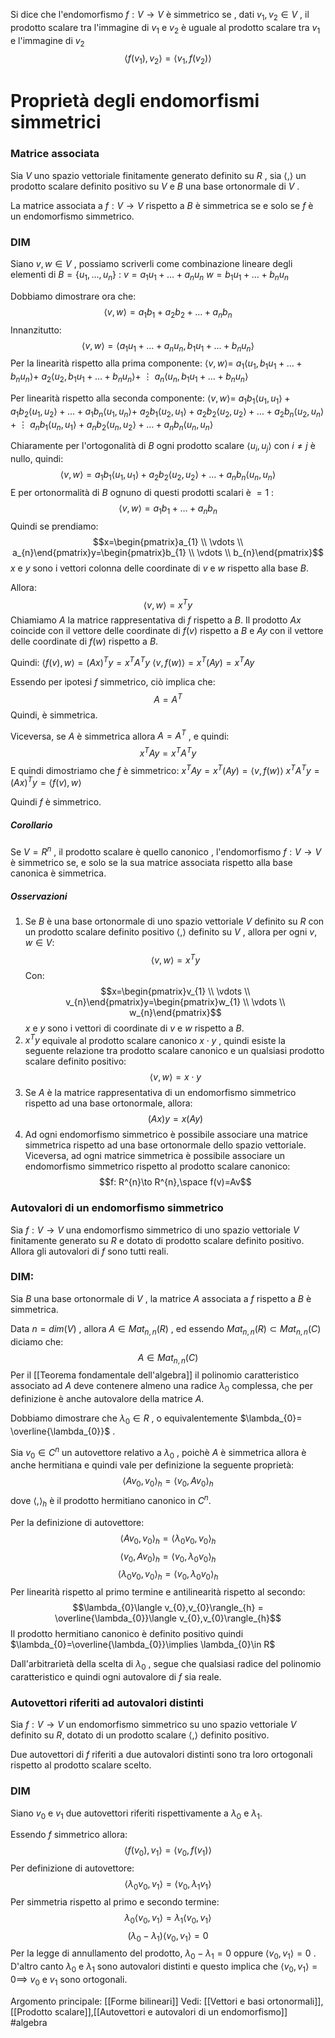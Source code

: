 Si dice che l'endomorfismo $f:V\to V$ è simmetrico se , dati $v_{1},v_{2}\in V$ , il prodotto scalare tra l'immagine di $v_{1}$ e $v_{2}$ è uguale al prodotto scalare tra $v_{1}$ e l'immagine di $v_{2}$$$\langle f(v_{1}),v_{2}\rangle = \langle v_{1},f(v_{2})\rangle$$
# Proprietà degli endomorfismi simmetrici

### Matrice associata
Sia $V$ uno spazio vettoriale finitamente generato definito su $R$ , sia $\langle,\rangle$ un prodotto scalare definito positivo su $V$ e $B$ una base ortonormale di $V$ .

La matrice associata a $f:V\to V$ rispetto a $B$ è simmetrica se e solo se $f$ è un endomorfismo simmetrico.

### DIM
Siano $v,w\in V$ , possiamo scriverli come combinazione lineare degli elementi di $B=\{u_{1},\ldots,u_{n}\}$ :
$v= a_{1}u_{1}+\ldots+a_{n}u_{n}$
$w=b_{1}u_{1}+\ldots+b_{n}u_{n}$

Dobbiamo dimostrare ora che:$$\langle v,w\rangle = a_{1}b_{1}+a_{2}b_{2}+\ldots+a_{n}b_{n} $$
Innanzitutto:$$\langle v,w\rangle = \langle a_{1}u_{1}+\ldots+a_{n}u_{n},b_{1}u_{1}+\ldots+b_{n}u_{n} \rangle$$
Per la linearità rispetto alla prima componente:
$\langle v,w\rangle=$
$a_{1}\langle u_{1}, b_{1}u_{1}+\ldots+b_{n}u_{n}\rangle+$
$a_{2}\langle u_{2},b_{1}u_{1}+\ldots+b_{n}u_{n}\rangle+$
$\vdots$
$a_{n}\langle u_{n},b_{1}u_{1}+\ldots+b_{n}u_{n}\rangle$

Per linearità rispetto alla seconda componente:
$\langle v,w\rangle=$
$a_{1}b_{1}\langle u_{1},u_{1}\rangle+a_{1}b_{2}\langle u_{1},u_{2}\rangle +\ldots+a_{1}b_{n}\langle u_{1},u_{n}\rangle+$
$a_{2}b_{1}\langle u_{2},u_{1}\rangle+a_{2}b_{2}\langle u_{2},u_{2}\rangle +\ldots+a_{2}b_{n}\langle u_{2},u_{n}\rangle+$
$\vdots$
$a_{n}b_{1}\langle u_{n},u_{1}\rangle+a_{n}b_{2}\langle u_{n},u_{2}\rangle +\ldots+a_{n}b_{n}\langle u_{n},u_{n}\rangle$

Chiaramente per l'ortogonalità di $B$ ogni prodotto scalare $\langle u_{i},u_{j}\rangle$ con $i\neq j$ è nullo, quindi:$$\langle v,w\rangle = a_{1}b_{1}\langle u_{1},u_{1}\rangle +a_{2}b_{2}\langle u_{2},u_{2}\rangle+\ldots+a_{n}b_{n}\langle u_{n},u_{n}\rangle$$
E per ortonormalità di $B$ ognuno di questi  prodotti scalari è $= 1$ :$$\langle v,w\rangle=a_{1}b_{1}+\ldots+a_{n}b_{n}$$
Quindi se prendiamo:$$x=\begin{pmatrix}a_{1} \\ \vdots \\ a_{n}\end{pmatrix}y=\begin{pmatrix}b_{1} \\ \vdots \\ b_{n}\end{pmatrix}$$
$x$ e $y$ sono i vettori colonna delle coordinate di $v$ e $w$ rispetto alla base $B$.

Allora:$$\langle v,w\rangle = x^{T}y$$
Chiamiamo $A$ la matrice rappresentativa di $f$ rispetto a $B$. Il prodotto $Ax$ coincide con il vettore  delle coordinate  di $f(v)$ rispetto a $B$ e $Ay$ con il vettore delle coordinate di $f(w)$ rispetto a $B$.

Quindi:
$\langle  f(v),w\rangle =(Ax)^{T}y=x^{T}A^{T}y$
$\langle v,f(w)\rangle=x^{T}(Ay)=x^{T}Ay$  

Essendo  per ipotesi $f$ simmetrico, ciò implica che:$$A = A^{T}$$
Quindi, è simmetrica.

Viceversa, se $A$ è simmetrica allora $A=A^{T}$ , e quindi:$$x^{T}Ay=x^{T}A^{T}y$$
E quindi dimostriamo che $f$ è simmetrico:
$x^{T}Ay=x^{T}(Ay)=\langle v,f(w)\rangle$
$x^{T}A^{T}y=(Ax)^{T}y=\langle f(v),w\rangle$

Quindi $f$ è simmetrico.


##### Corollario
Se $V=R^{n}$ , il prodotto scalare è quello canonico , l'endomorfismo $f:V\to V$ è simmetrico se, e solo se la sua matrice associata rispetto alla base canonica è simmetrica.

##### Osservazioni
1) Se $B$ è una base ortonormale di uno spazio vettoriale $V$ definito su $R$ con un prodotto scalare definito positivo $\langle,\rangle$ definito su $V$ , allora per ogni $v,w\in V$:$$\langle v,w\rangle=x^{T}y$$Con:$$x=\begin{pmatrix}v_{1} \\ \vdots \\ v_{n}\end{pmatrix}y=\begin{pmatrix}w_{1} \\ \vdots \\ w_{n}\end{pmatrix}$$$x$ e $y$ sono i vettori di coordinate di $v$ e $w$ rispetto a $B$.
2) $x^{T}y$ equivale al prodotto scalare canonico $x \cdot y$ , quindi esiste la seguente relazione tra prodotto scalare canonico e un qualsiasi prodotto scalare definito positivo:$$\langle v,w\rangle = x \cdot y$$
3) Se $A$ è la matrice rappresentativa di un endomorfismo simmetrico rispetto ad una base ortonormale, allora:$$(Ax)y=x(Ay)$$
4) Ad ogni endomorfismo simmetrico è possibile associare una matrice simmetrica rispetto ad una base ortonormale dello spazio vettoriale. Viceversa, ad ogni matrice simmetrica è possibile associare un endomorfismo simmetrico rispetto al prodotto scalare canonico:$$f: R^{n}\to R^{n},\space f(v)=Av$$
### Autovalori di un endomorfismo simmetrico
Sia $f:V\to V$ una endomorfismo simmetrico di uno spazio vettoriale $V$ finitamente generato su $R$ e dotato di prodotto scalare definito positivo.
Allora gli autovalori di $f$ sono tutti reali.

### DIM:
Sia $B$ una base ortonormale di $V$ , la matrice $A$ associata a $f$ rispetto a $B$ è simmetrica.

Data $n=dim(V)$ , allora $A\in Mat_{n,n}(R)$ , ed essendo $Mat_{n,n}(R)\subset Mat_{n,n}(C)$ diciamo che:$$A\in Mat_{n,n}(C)$$
Per il [[Teorema fondamentale dell'algebra]] il polinomio caratteristico associato ad $A$ deve contenere almeno una radice $\lambda_{0}$ complessa, che per definizione è anche autovalore della matrice $A$.

Dobbiamo dimostrare che $\lambda_{0}\in R$ , o equivalentemente $\lambda_{0}= \overline{\lambda_{0}}$ .

Sia $v_{0}\in C^{n}$ un autovettore relativo a $\lambda_{0}$ , poichè $A$ è simmetrica allora è anche hermitiana e quindi vale per definizione la seguente proprietà:$$\langle Av_{0},v_{0}\rangle_{h} = \langle v_{0},Av_{0}\rangle_{h}$$
dove $\langle,\rangle_{h}$ è il prodotto hermitiano canonico in $C^{n}$.

Per la definizione di autovettore:$$\langle Av_{0},v_{0}\rangle_{h}=\langle \lambda_{0}v_{0},v_{0}\rangle_{h}$$$$\langle v_{0},Av_{0}\rangle_{h}=\langle v_{0},\lambda_{0}v_{0}\rangle_{h}$$
$$\langle \lambda_{0}v_{0},v_{0}\rangle_{h} = \langle v_{0},\lambda_{0}v_{0}\rangle_{h}$$
Per linearità rispetto al primo termine e antilinearità rispetto al secondo:$$\lambda_{0}\langle v_{0},v_{0}\rangle_{h} = \overline{\lambda_{0}}\langle v_{0},v_{0}\rangle_{h}$$
Il prodotto hermitiano canonico è definito positivo quindi $\lambda_{0}=\overline{\lambda_{0}}\implies \lambda_{0}\in R$ 

Dall'arbitrarietà della scelta di $\lambda_{0}$ , segue che qualsiasi radice del polinomio caratteristico e quindi ogni autovalore di $f$ sia reale.

### Autovettori riferiti ad autovalori distinti
Sia $f:V\to V$ un endomorfismo simmetrico su uno spazio vettoriale $V$ definito su $R$, dotato di un prodotto scalare $\langle ,\rangle$ definito positivo.

Due autovettori di $f$ riferiti a due autovalori distinti sono tra loro ortogonali rispetto al prodotto scalare scelto.

### DIM
Siano $v_{0}$ e $v_{1}$ due autovettori riferiti rispettivamente a $\lambda_{0}$ e $\lambda_{1}$.

Essendo $f$ simmetrico allora:$$\langle  f(v_{0}),v_{1}\rangle = \langle v_{0},f(v_{1})\rangle$$
Per definizione di autovettore:$$\langle \lambda_{0}v_{0},v_{1}\rangle = \langle v_{0},\lambda_{1}v_{1}\rangle$$
Per simmetria rispetto al primo e secondo termine:$$\lambda_{0}\langle v_{0},v_{1}\rangle = \lambda_{1}\langle v_{0},v_{1}\rangle $$
$$(\lambda_{0}-\lambda_{1})\langle  v_{0},v_{1}\rangle = 0$$
Per la legge di annullamento del prodotto, $\lambda_{0}-\lambda_{1}=0$ oppure $\langle v_{0},v_{1}\rangle = 0$ .
D'altro canto $\lambda_{0}$ e $\lambda_{1}$ sono autovalori distinti e questo implica che $\langle v_{0},v_{1}\rangle = 0\implies$ $v_0$ e $v_{1}$ sono ortogonali.


Argomento principale: [[Forme bilineari]]
Vedi: [[Vettori e basi ortonormali]],[[Prodotto scalare]],[[Autovettori e autovalori di un endomorfismo]]
#algebra 